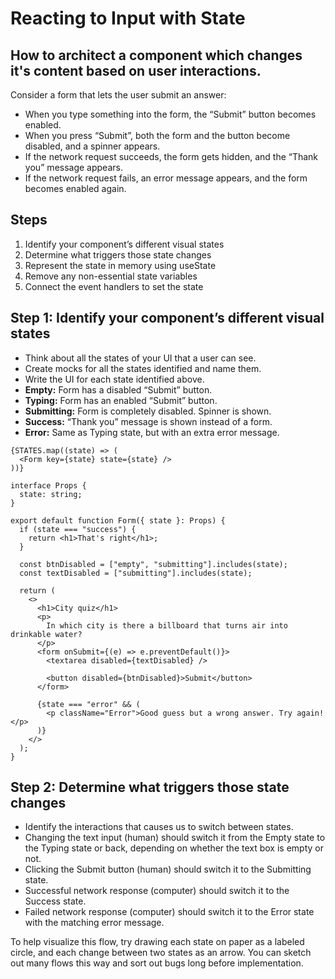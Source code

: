 # Reacting to Input with State

## How to architect a component which changes it's content based on user interactions.

Consider a form that lets the user submit an answer:

- When you type something into the form, the “Submit” button becomes enabled.
- When you press “Submit”, both the form and the button become disabled, and a spinner appears.
- If the network request succeeds, the form gets hidden, and the “Thank you” message appears.
- If the network request fails, an error message appears, and the form becomes enabled again.


## Steps

1. Identify your component’s different visual states
2. Determine what triggers those state changes
3. Represent the state in memory using useState
4. Remove any non-essential state variables
5. Connect the event handlers to set the state


## Step 1: Identify your component’s different visual states 

- Think about all the states of your UI that a user can see.
- Create mocks for all the states identified and name them.
- Write the UI for each state identified above.
- **Empty:** Form has a disabled “Submit” button.
- **Typing:** Form has an enabled “Submit” button.
- **Submitting:** Form is completely disabled. Spinner is shown.
- **Success:** “Thank you” message is shown instead of a form.
- **Error:** Same as Typing state, but with an extra error message.

```tsx
{STATES.map((state) => (
  <Form key={state} state={state} />
))}

interface Props {
  state: string;
}

export default function Form({ state }: Props) {
  if (state === "success") {
    return <h1>That's right</h1>;
  }

  const btnDisabled = ["empty", "submitting"].includes(state);
  const textDisabled = ["submitting"].includes(state);

  return (
    <>
      <h1>City quiz</h1>
      <p>
        In which city is there a billboard that turns air into drinkable water?
      </p>
      <form onSubmit={(e) => e.preventDefault()}>
        <textarea disabled={textDisabled} />

        <button disabled={btnDisabled}>Submit</button>
      </form>

      {state === "error" && (
        <p className="Error">Good guess but a wrong answer. Try again!</p>
      )}
    </>
  );
}

```

## Step 2: Determine what triggers those state changes 

- Identify the interactions that causes us to switch between states.
- Changing the text input (human) should switch it from the Empty state to the Typing state or back, depending on whether the text box is empty or not.
- Clicking the Submit button (human) should switch it to the Submitting state.
- Successful network response (computer) should switch it to the Success state.
- Failed network response (computer) should switch it to the Error state with the matching error message.

To help visualize this flow, try drawing each state on paper as a labeled circle, and each change between two states as an arrow. You can sketch out many flows this way and sort out bugs long before implementation.
